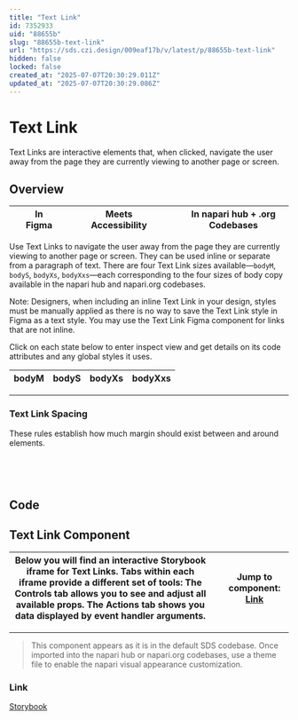 ```yaml
---
title: "Text Link"
id: 7352933
uid: "88655b"
slug: "88655b-text-link"
url: "https://sds.czi.design/009eaf17b/v/latest/p/88655b-text-link"
hidden: false
locked: false
created_at: "2025-07-07T20:30:29.011Z"
updated_at: "2025-07-07T20:30:29.086Z"
---
```


# Text Link

Text Links are interactive elements that, when clicked, navigate the user away from the page they are currently viewing to another page or screen.

## Overview

|  | In Figma |   |  | Meets Accessibility |   |  | In napari hub + .org Codebases |
| --- | --- | --- | --- | --- | --- | --- | --- |

Use Text Links to navigate the user away from the page they are currently viewing to another page or screen. They can be used inline or separate from a paragraph of text. There are four Text Link sizes available—`bodyM`, `bodyS`, `bodyXs`, `bodyXxs`—each corresponding to the four sizes of body copy available in the napari hub and napari.org codebases.

Note: Designers, when including an inline Text Link in your design, styles must be manually applied as there is no way to save the Text Link style in Figma as a text style. You may use the Text Link Figma component for links that are not inline.

Click on each state below to enter inspect view and get details on its code attributes and any global styles it uses.

| **bodyM** | **bodyS** | **bodyXs** | **bodyXxs** |
| --- | --- | --- | --- |

---

### Text Link Spacing

These rules establish how much margin should exist between and around elements.

 

 

## Code

## Text Link Component

| Below you will find an interactive Storybook iframe for Text Links.  Tabs within each iframe provide a different set of tools: The Controls tab allows you to see and adjust all available props. The Actions tab shows you data displayed by event handler arguments. |   | **Jump to component:** [Link](https://sds.czi.design/009eaf17b/v/0/p/88655b-text-link/t/575ee7) |
| --- | --- | --- |

---

>This component appears as it is in the default SDS codebase. Once imported into the napari hub or napari.org codebases, use a theme file to enable the napari visual appearance customization.

### Link

[Storybook](https://chanzuckerberg.github.io/sci-components/?path=/story/link--default)

 


